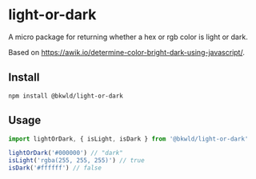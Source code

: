 # light-or-dark

A micro package for returning whether a hex or rgb color is light or dark.

Based on https://awik.io/determine-color-bright-dark-using-javascript/.

## Install

`npm install @bkwld/light-or-dark`

## Usage

```js
import lightOrDark, { isLight, isDark } from '@bkwld/light-or-dark'

lightOrDark('#000000') // "dark"
isLight('rgba(255, 255, 255)') // true
isDark('#ffffff') // false
```
